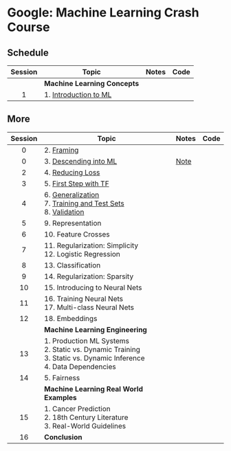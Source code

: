 # Google: Machine Learning Crash Course

## Schedule
| Session 	| Topic                                                                                                                                                                                                                                                                                                                                                        	| Notes                                                                                                                                    	| Code 	|
|:-------:	|--------------------------------------------------------------------------------------------------------------------------------------------------------------------------------------------------------------------------------------------------------------------------------------------------------------------------------------------------------------	|------------------------------------------------------------------------------------------------------------------------------------------	|:----:	|
|         	| **Machine Learning Concepts**                                                                                                                                                                                                                                                                                                                                	|                                                                                                                                          	|      	|
|    1    	| 1. [Introduction to ML](https://developers.google.com/machine-learning/crash-course/ml-intro) | |

## More

| Session 	| Topic                                                                                                                                                                                                                                                                                                                                                        	| Notes                                                                                                                                    	| Code 	|
|:-------:	|--------------------------------------------------------------------------------------------------------------------------------------------------------------------------------------------------------------------------------------------------------------------------------------------------------------------------------------------------------------	|------------------------------------------------------------------------------------------------------------------------------------------	|:----:	|
|    0      | 2. [Framing](https://developers.google.com/machine-learning/crash-course/framing/video-lecture)
|    0      | 3. [Descending into ML](https://developers.google.com/machine-learning/crash-course/descending-into-ml/video-lecture)                                	| [Note](https://github.com/chiwencheng/course-training/tree/google-ml-crash-course/artificial-intelligence/google-ml-crash-course/session-1) 	|      	|
|    2    	| 4. [Reducing Loss](https://developers.google.com/machine-learning/crash-course/reducing-loss/video-lecture)                                                                                                                                                                                                                                                  	|                                                                                                                                         	|      	|
|    3    	| 5. [First Step with TF](https://developers.google.com/machine-learning/crash-course/first-steps-with-tensorflow/video-lecture)                                                                                                                                                                                                                               	|                                                                                                                                         	|      	|
|    4    	| 6. [Generalization](https://developers.google.com/machine-learning/crash-course/generalization/video-lecture)</br> 7. [Training and Test Sets](https://developers.google.com/machine-learning/crash-course/training-and-test-sets/video-lecture)</br> 8. [Validation](https://developers.google.com/machine-learning/crash-course/validation/video-lecture) 	|                                                                                                                                         	|      	|
|    5    	| 9. Representation                                                                                                                                                                                                                                                                                                                                            	|                                                                                                                                          	|      	|
|    6    	| 10. Feature Crosses                                                                                                                                                                                                                                                                                                                                          	|                                                                                                                                          	|      	|
|    7    	| 11. Regularization: Simplicity</br> 12. Logistic Regression                                                                                                                                                                                                                                                                                                  	|                                                                                                                                          	|      	|
|    8    	| 13. Classification                                                                                                                                                                                                                                                                                                                                           	|                                                                                                                                          	|      	|
|    9    	| 14. Regularization: Sparsity                                                                                                                                                                                                                                                                                                                                 	|                                                                                                                                          	|      	|
|    10   	| 15. Introducing to Neural Nets                                                                                                                                                                                                                                                                                                                               	|                                                                                                                                          	|      	|
|    11   	| 16. Training Neural Nets</br> 17. Multi-class Neural Nets                                                                                                                                                                                                                                                                                                    	|                                                                                                                                          	|      	|
|    12   	| 18. Embeddings                                                                                                                                                                                                                                                                                                                                               	|                                                                                                                                          	|      	|
|         	| **Machine Learning Engineering**                                                                                                                                                                                                                                                                                                                             	|                                                                                                                                          	|      	|
|    13   	| 1. Production ML Systems</br> 2. Static vs. Dynamic Training</br> 3. Static vs. Dynamic Inference</br> 4. Data Dependencies                                                                                                                                                                                                                                  	|                                                                                                                                          	|      	|
|    14   	| 5. Fairness                                                                                                                                                                                                                                                                                                                                                  	|                                                                                                                                          	|      	|
|         	| **Machine Learning Real World Examples**                                                                                                                                                                                                                                                                                                                     	|                                                                                                                                          	|      	|
|    15   	| 1. Cancer Prediction</br> 2. 18th Century Literature</br> 3. Real-World Guidelines                                                                                                                                                                                                                                                                           	|                                                                                                                                          	|      	|
|    16   	| **Conclusion**                                                                                                                                                                                                                                                                                                                                               	|                                                                                                                                          	|      	|
